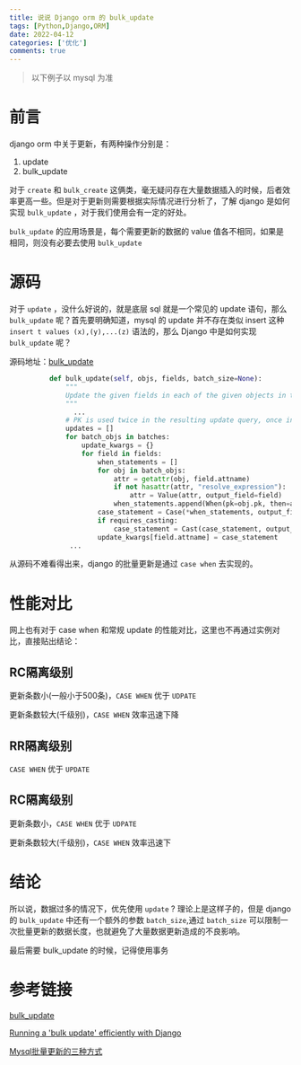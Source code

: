 ```yaml
---
title: 说说 Django orm 的 bulk_update
tags: [Python,Django,ORM]
date: 2022-04-12
categories: ['优化']
comments: true
---
```


> 以下例子以 mysql 为准

# 前言

django orm 中关于更新，有两种操作分别是：
  1. update
  2. bulk_update

对于 `create` 和 `bulk_create` 这俩类，毫无疑问存在大量数据插入的时候，后者效率更高一些。但是对于更新则需要根据实际情况进行分析了，了解 django 是如何实现 `bulk_update` ，对于我们使用会有一定的好处。

`bulk_update` 的应用场景是，每个需要更新的数据的 value 值各不相同，如果是相同，则没有必要去使用 `bulk_update`

<!--more-->

# 源码

对于 `update` ，没什么好说的，就是底层 sql 就是一个常见的 update 语句，那么 `bulk_update` 呢？首先要明确知道，mysql 的 update 并不存在类似 insert 这种 `insert t values (x),(y),...(z)` 语法的，那么 Django 中是如何实现 `bulk_update` 呢？

源码地址：[bulk_update](https://github.com/django/django/blob/c6b4d62fa2c7f73b87f6ae7e8cf1d64ee5312dc5/django/db/models/query.py#L723)

``` python
	      def bulk_update(self, objs, fields, batch_size=None):
	          """
	          Update the given fields in each of the given objects in the database.
	          """
	        	...
	          # PK is used twice in the resulting update query, once in the filter
	          updates = []
	          for batch_objs in batches:
	              update_kwargs = {}
	              for field in fields:
	                  when_statements = []
	                  for obj in batch_objs:
	                      attr = getattr(obj, field.attname)
	                      if not hasattr(attr, "resolve_expression"):
	                          attr = Value(attr, output_field=field)
	                      when_statements.append(When(pk=obj.pk, then=attr))
	                  case_statement = Case(*when_statements, output_field=field)
	                  if requires_casting:
	                      case_statement = Cast(case_statement, output_field=field)
	                  update_kwargs[field.attname] = case_statement
	           ...
```
从源码不难看得出来，django 的批量更新是通过 `case when` 去实现的。

# 性能对比

网上也有对于 case when 和常规 update 的性能对比，这里也不再通过实例对比，直接贴出结论：

## RC隔离级别

更新条数小(一般小于500条)，`CASE WHEN` 优于 `UDPATE`

更新条数较大(千级别)，`CASE WHEN` 效率迅速下降

## RR隔离级别

`CASE WHEN` 优于 `UPDATE`

## RC隔离级别

更新条数小，`CASE WHEN` 优于 `UDPATE`

更新条数较大(千级别)，`CASE WHEN` 效率迅速下
# 结论
所以说，数据过多的情况下，优先使用 `update` ? 理论上是这样子的，但是 django 的 `bulk_update` 中还有一个额外的参数 `batch_size`,通过 `batch_size` 可以限制一次批量更新的数据长度，也就避免了大量数据更新造成的不良影响。

最后需要 bulk_update 的时候，记得使用事务
# 参考链接

[bulk_update](https://docs.djangoproject.com/zh-hans/4.0/ref/models/querysets/#bulk-update)

[Running a 'bulk update' efficiently with Django](https://www.reddit.com/r/django/comments/mjpbij/running_a_bulk_update_efficiently_with_django/)

[Mysql批量更新的三种方式](https://www.cnblogs.com/AaronCui/p/10968893.html)

